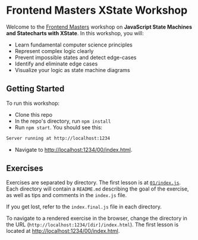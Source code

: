 # Frontend Masters XState Workshop

Welcome to the [Frontend Masters](https://frontendmasters.com/) workshop on **JavaScript State Machines and Statecharts with XState**. In this workshop, you will:

- Learn fundamental computer science principles
- Represent complex logic clearly
- Prevent impossible states and detect edge-cases
- Identify and eliminate edge cases
- Visualize your logic as state machine diagrams

## Getting Started

To run this workshop:

- Clone this repo
- In the repo's directory, run `npm install`
- Run `npm start`. You should see this:

```bash
Server running at http://localhost:1234
```

- Navigate to [http://localhost:1234/00/index.html](http://localhost:1234/00/index.html).

## Exercises

Exercises are separated by directory. The first lesson is at [`01/index.js`](./01/index.js). Each directory will contain a `README.md` describing the goal of the exercise, as well as tips and comments in the `index.js` file.

If you get lost, refer to the `index.final.js` file in each directory.

To navigate to a rendered exercise in the browser, change the directory in the URL (`http://localhost:1234/[dir]/index.html`). The first lesson is located at [http://localhost:1234/00/index.html](http://localhost:1234/01/index.html).
